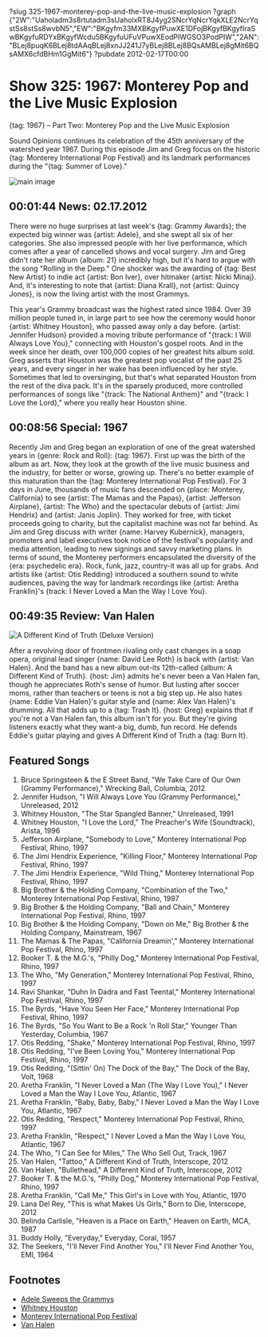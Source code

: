?slug 325-1967-monterey-pop-and-the-live-music-explosion
?graph {"2W":"Uaholadm3s8rtutadm3sUaholxRT8J4yg2SNcrYqNcrYqkXLE2NcrYqstSs8stSs8wvbN5","EW":"BKgyfm33MXBKgyfPuwXE1DFojBKgyfBKgyfIraSwBKgyfuRDYxBKgyfWcdu5BKgyfuUFuVPuwXEodPIWGSO3PodPIW","2AN":"BLej8puqK6BLej8tdAAqBLej8xnJJ241J7yBLej8BLej8BQsAMBLej8gMit6BQsAMX6cfdBHm1GgMit6"}
?pubdate 2012-02-17T00:00

# Show 325: 1967: Monterey Pop and the Live Music Explosion
{tag: 1967} – Part Two: Monterey Pop and the Live Music Explosion

Sound Opinions continues its celebration of the 45th anniversary of the watershed year 1967. During this episode Jim and Greg focus on the historic {tag: Monterey International Pop Festival} and its landmark performances during the "{tag: Summer of Love}."

![main image](http://static.soundopinions.org/images/2012/monterey.jpg)


## 00:01:44 News: 02.17.2012
There were no huge surprises at last week's {tag: Grammy Awards}; the expected big winner was {artist: Adele}, and she swept all six of her categories. She also impressed people with her live performance, which comes after a year of cancelled shows and vocal surgery. Jim and Greg didn't rate her album {album: 21} incredibly high, but it's hard to argue with the song "Rolling in the Deep." One shocker was the awarding of {tag: Best New Artist} to indie act {artist: Bon Iver}, over hitmaker {artist: Nicki Minaj}. And, it's interesting to note that {artist: Diana Krall}, not {artist: Quincy Jones}, is now the living artist with the most Grammys.

This year's Grammy broadcast was the highest rated since 1984. Over 39 million people tuned in, in large part to see how the ceremony would honor {artist: Whitney Houston}, who passed away only a day before. {artist: Jennifer Hudson} provided a moving tribute performance of "{track: I Will Always Love You}," connecting with Houston's gospel roots. And in the week since her death, over 100,000 copies of her greatest hits album sold. Greg asserts that Houston was the greatest pop vocalist of the past 25 years, and every singer in her wake has been influenced by her style. Sometimes that led to oversinging, but that's what separated Houston from the rest of the diva pack. It's in the sparsely produced, more controlled performances of songs like "{track: The National Anthem}" and "{track: I Love the Lord}," where you really hear Houston shine.

## 00:08:56 Special: 1967
Recently Jim and Greg began an exploration of one of the great watershed years in {genre: Rock and Roll}: {tag: 1967}. First up was the birth of the album as art. Now, they look at the growth of the live music business and the industry, for better or worse, growing up. There's no better example of this maturation than the {tag: Monterey International Pop Festival}. For 3 days in June, thousands of music fans descended on {place: Monterey, California} to see {artist: The Mamas and the Papas}, {artist: Jefferson Airplane}, {artist: The Who} and the spectacular debuts of {artist: Jimi Hendrix} and {artist: Janis Joplin}. They worked for free, with ticket proceeds going to charity, but the capitalist machine was not far behind. As Jim and Greg discuss with writer {name: Harvey Kubernick}, managers, promoters and label executives took notice of the festival's popularity and media attention, leading to new signings and savvy marketing plans. In terms of sound, the Monterey performers encapsulated the diversity of the {era: psychedelic era}. Rock, funk, jazz, country-it was all up for grabs. And artists like {artist: Otis Redding} introduced a southern sound to white audiences, paving the way for landmark recordings like {artist: Aretha Franklin}'s {track: I Never Loved a Man the Way I Love You}.

## 00:49:35 Review: Van Halen
![A Different Kind of Truth (Deluxe Version)](http://is1.mzstatic.com/image/thumb/Music/v4/4b/71/9d/4b719d7c-aabf-7fdc-7c74-862432fc7067/source/600x600bb.jpg "166529/498355190")

After a revolving door of frontmen rivaling only cast changes in a soap opera, original lead singer {name: David Lee Roth} is back with {artist: Van Halen}. And the band has a new album out-its 12th-called {album: A Different Kind of Truth}. {host: Jim} admits he's never been a Van Halen fan, though he appreciates Roth's sense of humor. But lusting after soccer moms, rather than teachers or teens is not a big step up. He also hates {name: Eddie Van Halen}'s guitar style and {name: Alex Van Halen}'s drumming. All that adds up to a {tag: Trash It}. {host: Greg} explains that if you're not a Van Halen fan, this album isn't for you. But they're giving listeners exactly what they want-a big, dumb, fun record. He defends Eddie's guitar playing and gives A Different Kind of Truth a {tag: Burn It}.

## Featured Songs
1. Bruce Springsteen & the E Street Band, "We Take Care of Our Own (Grammy Performance)," Wrecking Ball, Columbia, 2012
2. Jennifer Hudson, "I Will Always Love You (Grammy Performance)," Unreleased, 2012
3. Whitney Houston, "The Star Spangled Banner," Unreleased, 1991
4. Whitney Houston, "I Love the Lord," The Preacher's Wife (Soundtrack), Arista, 1996
5. Jefferson Airplane, "Somebody to Love," Monterey International Pop Festival, Rhino, 1997
6. The Jimi Hendrix Experience, "Killing Floor," Monterey International Pop Festival, Rhino, 1997
7. The Jimi Hendrix Experience, "Wild Thing," Monterey International Pop Festival, Rhino, 1997
8. Big Brother & the Holding Company, "Combination of the Two," Monterey International Pop Festival, Rhino, 1997
9. Big Brother & the Holding Company, "Ball and Chain," Monterey International Pop Festival, Rhino, 1997
10. Big Brother & the Holding Company, "Down on Me," Big Brother & the Holding Company, Mainstream, 1967
11. The Mamas & The Papas, "California Dreamin'," Monterey International Pop Festival, Rhino, 1997
12. Booker T. & the M.G.'s, "Philly Dog," Monterey International Pop Festival, Rhino, 1997
13. The Who, "My Generation," Monterey International Pop Festival, Rhino, 1997
14. Ravi Shankar, "Duhn In Dadra and Fast Teental," Monterey International Pop Festival, Rhino, 1997
15. The Byrds, "Have You Seen Her Face," Monterey International Pop Festival, Rhino, 1997
16. The Byrds, "So You Want to Be a Rock 'n Roll Star," Younger Than Yesterday, Columbia, 1967
17. Otis Redding, "Shake," Monterey International Pop Festival, Rhino, 1997
18. Otis Redding, "I've Been Loving You," Monterey International Pop Festival, Rhino, 1997
19. Otis Redding, "(Sittin' On) The Dock of the Bay," The Dock of the Bay, Volt, 1968
20. Aretha Franklin, "I Never Loved a Man (The Way I Love You)," I Never Loved a Man the Way I Love You, Atlantic, 1967
21. Aretha Franklin, "Baby, Baby, Baby," I Never Loved a Man the Way I Love You, Atlantic, 1967
22. Otis Redding, "Respect," Monterey International Pop Festival, Rhino, 1997
23. Aretha Franklin, "Respect," I Never Loved a Man the Way I Love You, Atlantic, 1967
24. The Who, "I Can See for Miles," The Who Sell Out, Track, 1967
25. Van Halen, "Tattoo," A Different Kind of Truth, Interscope, 2012
26. Van Halen, "Bullethead," A Different Kind of Truth, Interscope, 2012
27. Booker T. & the M.G.'s, "Philly Dog," Monterey International Pop Festival, Rhino, 1997
28. Aretha Franklin, "Call Me," This Girl's in Love with You, Atlantic, 1970
29. Lana Del Rey, "This is what Makes Us Girls," Born to Die, Interscope, 2012
30. Belinda Carlisle, "Heaven is a Place on Earth," Heaven on Earth, MCA, 1987
31. Buddy Holly, "Everyday," Everyday, Coral, 1957
32. The Seekers, "I'll Never Find Another You," I'll Never Find Another You, EMI, 1964

## Footnotes 
- [Adele Sweeps the Grammys](http://www.hollywoodreporter.com/news/grammy-awards-2012-winners-whitney-houston-death-adele-289778)
- [Whitney Houston](http://live.whitneyhouston.com/)
- [Monterey International Pop Festival](https://www.criterion.com/boxsets/326-the-complete-monterey-pop-festival)
- [Van Halen](http://www.van-halen.com/)
